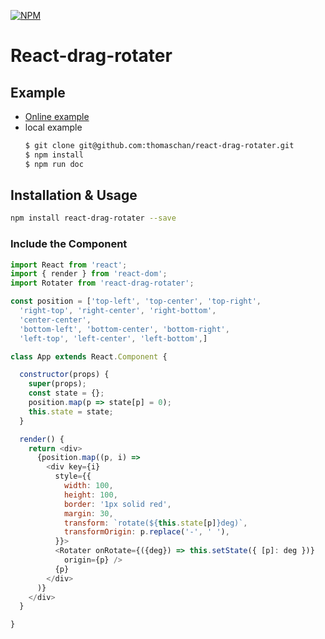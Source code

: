 [![NPM](https://nodei.co/npm/react-drag-rotater.png)](https://nodei.co/npm/react-drag-rotater/)

# React-drag-rotater

## Example

- [Online example](http://chenjunhao.cn/react-drag-rotater)
- local example
  ```sh
  $ git clone git@github.com:thomaschan/react-drag-rotater.git
  $ npm install
  $ npm run doc
  ```

## Installation & Usage

```sh
npm install react-drag-rotater --save
```

### Include the Component

```js
import React from 'react';
import { render } from 'react-dom';
import Rotater from 'react-drag-rotater';

const position = ['top-left', 'top-center', 'top-right',
  'right-top', 'right-center', 'right-bottom',
  'center-center',
  'bottom-left', 'bottom-center', 'bottom-right',
  'left-top', 'left-center', 'left-bottom',]

class App extends React.Component {

  constructor(props) {
    super(props);
    const state = {};
    position.map(p => state[p] = 0);
    this.state = state;
  }

  render() {
    return <div>
      {position.map((p, i) =>
        <div key={i}
          style={{
            width: 100,
            height: 100,
            border: '1px solid red',
            margin: 30,
            transform: `rotate(${this.state[p]}deg)`,
            transformOrigin: p.replace('-', ' '),
          }}>
          <Rotater onRotate={({deg}) => this.setState({ [p]: deg })}
            origin={p} />
          {p}
        </div>
      )}
    </div>
  }

}
```
